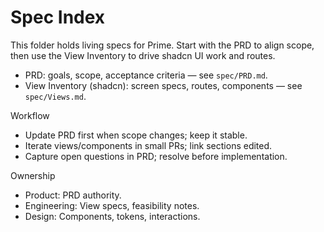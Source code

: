 # Spec Index

This folder holds living specs for Prime. Start with the PRD to align scope, then use the View Inventory to drive shadcn UI work and routes.

- PRD: goals, scope, acceptance criteria — see `spec/PRD.md`.
- View Inventory (shadcn): screen specs, routes, components — see `spec/Views.md`.

Workflow
- Update PRD first when scope changes; keep it stable.
- Iterate views/components in small PRs; link sections edited.
- Capture open questions in PRD; resolve before implementation.

Ownership
- Product: PRD authority.
- Engineering: View specs, feasibility notes.
- Design: Components, tokens, interactions.

